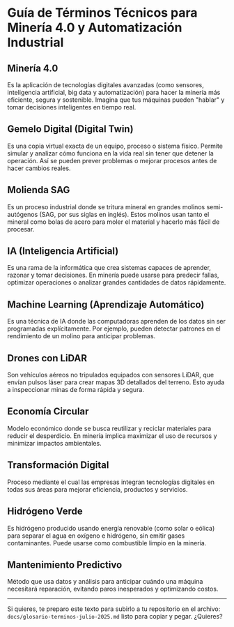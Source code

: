 # Guía de Términos Técnicos para Minería 4.0 y Automatización Industrial

## Minería 4.0  
Es la aplicación de tecnologías digitales avanzadas (como sensores, inteligencia artificial, big data y automatización) para hacer la minería más eficiente, segura y sostenible. Imagina que tus máquinas pueden "hablar" y tomar decisiones inteligentes en tiempo real.

## Gemelo Digital (Digital Twin)  
Es una copia virtual exacta de un equipo, proceso o sistema físico. Permite simular y analizar cómo funciona en la vida real sin tener que detener la operación. Así se pueden prever problemas o mejorar procesos antes de hacer cambios reales.

## Molienda SAG  
Es un proceso industrial donde se tritura mineral en grandes molinos semi-autógenos (SAG, por sus siglas en inglés). Estos molinos usan tanto el mineral como bolas de acero para moler el material y hacerlo más fácil de procesar.

## IA (Inteligencia Artificial)  
Es una rama de la informática que crea sistemas capaces de aprender, razonar y tomar decisiones. En minería puede usarse para predecir fallas, optimizar operaciones o analizar grandes cantidades de datos rápidamente.

## Machine Learning (Aprendizaje Automático)  
Es una técnica de IA donde las computadoras aprenden de los datos sin ser programadas explícitamente. Por ejemplo, pueden detectar patrones en el rendimiento de un molino para anticipar problemas.

## Drones con LiDAR  
Son vehículos aéreos no tripulados equipados con sensores LiDAR, que envían pulsos láser para crear mapas 3D detallados del terreno. Esto ayuda a inspeccionar minas de forma rápida y segura.

## Economía Circular  
Modelo económico donde se busca reutilizar y reciclar materiales para reducir el desperdicio. En minería implica maximizar el uso de recursos y minimizar impactos ambientales.

## Transformación Digital  
Proceso mediante el cual las empresas integran tecnologías digitales en todas sus áreas para mejorar eficiencia, productos y servicios.

## Hidrógeno Verde  
Es hidrógeno producido usando energía renovable (como solar o eólica) para separar el agua en oxígeno e hidrógeno, sin emitir gases contaminantes. Puede usarse como combustible limpio en la minería.

## Mantenimiento Predictivo  
Método que usa datos y análisis para anticipar cuándo una máquina necesitará reparación, evitando paros inesperados y optimizando costos.

---

Si quieres, te preparo este texto para subirlo a tu repositorio en el archivo:  
`docs/glosario-terminos-julio-2025.md` listo para copiar y pegar. ¿Quieres?
